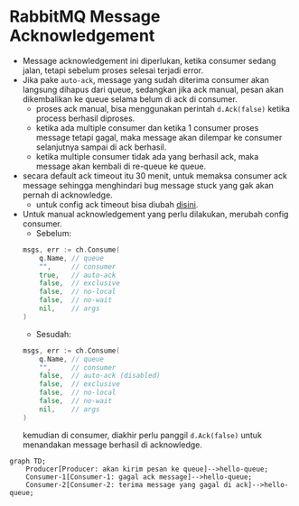 # RabbitMQ Message Acknowledgement

- Message acknowledgement ini diperlukan, ketika consumer sedang jalan, tetapi sebelum proses selesai terjadi error.
- Jika pake `auto-ack`, message yang sudah diterima consumer akan langsung dihapus dari queue, sedangkan jika ack manual, pesan akan dikembalikan ke queue selama belum di ack di consumer.
  - proses ack manual, bisa menggunakan perintah `d.Ack(false)` ketika process berhasil diproses.
  - ketika ada multiple consumer dan ketika 1 consumer proses message tetapi gagal, maka message akan dilempar ke consumer selanjutnya sampai di ack berhasil.
  - ketika multiple consumer tidak ada yang berhasil ack, maka message akan kembali di re-queue ke queue.
- secara default ack timeout itu 30 menit, untuk memaksa consumer ack message sehingga menghindari bug message stuck yang gak akan pernah di acknowledge.
  - untuk config ack timeout bisa diubah [disini](https://www.rabbitmq.com/docs/consumers#acknowledgement-timeout).
- Untuk manual acknowledgement yang perlu dilakukan, merubah config consumer.
  - Sebelum:
  ```go
  msgs, err := ch.Consume(
      q.Name, // queue
      "",     // consumer
      true,   // auto-ack
      false,  // exclusive
      false,  // no-local
      false,  // no-wait
      nil,    // args 
  )
  ```
  - Sesudah:
  ```go
  msgs, err := ch.Consume(
      q.Name, // queue
      "",     // consumer
      false,  // auto-ack (disabled)
      false,  // exclusive
      false,  // no-local
      false,  // no-wait
      nil,    // args 
  )
  ```
  kemudian di consumer, diakhir perlu panggil `d.Ack(false)` untuk menandakan message berhasil di acknowledge.
  
```mermaid
graph TD;
    Producer[Producer: akan kirim pesan ke queue]-->hello-queue;
    Consumer-1[Consumer-1: gagal ack message]-->hello-queue;
    Consumer-2[Consumer-2: terima message yang gagal di ack]-->hello-queue;
```